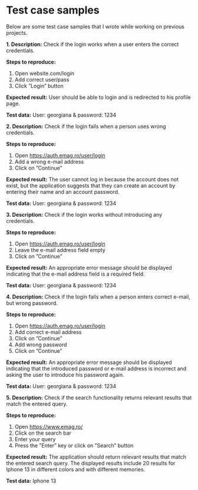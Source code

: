# Test case samples
Below are some test case samples that I wrote while working on previous projects.

**1. Description:** Check if the login works when a user enters the correct credentials.

**Steps to reproduce:** 
1. Open website.com/login
2. Add correct user/pass
3. Click ”Login” button
   
**Expected result:** User should be able to login and is redirected to his profile page.

**Test data:** User: georgiana & password: 1234

**2. Description:** Check if the login fails when a person uses wrong credentials.

**Steps to reproduce:** 
1. Open https://auth.emag.ro/user/login
2. Add a wrong e-mail address
3. Click on ”Continue”
   
**Expected result:** The user cannot log in because the account does not exist, but the application suggests that they can create an account by entering their name and an account password.

**Test data:** User: georgiana & password: 1234

**3. Description:** Check if the login works without introducing any credentials.

**Steps to reproduce:** 
1. Open https://auth.emag.ro/user/login
2. Leave the e-mail address field empty
3. Click on ”Continue”
   
**Expected result:** An appropriate error message should be displayed indicating that the e-mail address field is a required field.

**Test data:** User: georgiana & password: 1234

**4. Description:** Check if the login fails when a person enters correct e-mail, but wrong password.

**Steps to reproduce:**
1. Open https://auth.emag.ro/user/login
2. Add correct e-mail address
3. Click on ”Continue”
4. Add wrong password
5. Click on ”Continue”
   
**Expected result:** An appropriate error message should be displayed indicating that the introduced password or e-mail address is incorrect and asking the user to introduce his password again.

**Test data:** User: georgiana & password: 1234

**5. Description:** Check if the search functionality returns relevant results that match the entered query.

**Steps to reproduce:** 
1. Open https://www.emag.ro/
2. Click on the search bar
3. Enter your query
4. Press the ”Enter” key or click on ”Search” button
   
**Expected result:** The application should return relevant results that match the entered search query. The displayed results include 20 results for Iphone 13 in different colors and with different memories.

**Test data:** Iphone 13
